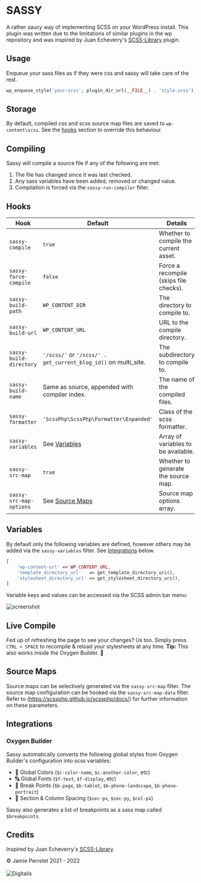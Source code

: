 # SASSY

A rather saucy way of implementing SCSS on your WordPress install. This plugin was written due to the limitations of similar plugins in the wp repository and was inspired by Juan Echeverry's [SCSS-Library](https://wordpress.org/plugins/scss-library/?ref=commonninja) plugin.

## Usage

Enqueue your sass files as if they were css and sassy will take care of the rest.

```php
wp_enqueue_style('your-scss', plugin_dir_url(__FILE__) . 'style.scss');
```

## Storage

By default, compiled css and scss source map files are saved to `wp-content\scss`. See the [hooks](#hooks) section to override this behaviour.

## Compiling

Sassy will compile a source file if any of the following are met:

1. The file has changed since it was last checked.
2. Any sass variables have been added, removed or changed value.
3. Compilation is forced via the `sassy-run-compiler` filter.

## Hooks

| Hook | Default | Details |
| - | - | - |
| `sassy-compile` | `true` | Whether to compile the current asset. |
| `sassy-force-compile` | `false` | Force a recompile (skips file checks). |
| `sassy-build-path` | `WP_CONTENT_DIR` | The directory to compile to. |
| `sassy-build-url` | `WP_CONTENT_URL` | URL to the compile directory. |
| `sassy-build-directory` | `'/scss/'` or `'/scss/' . get_current_blog_id()` on multi_site. | The subdirectory to compile to.  |
| `sassy-build-name` | Same as source, appended with compiler index. | The name of the compiled files. |
| `sassy-formatter` | `'ScssPhp\ScssPhp\Formatter\Expanded'` | Class of the scss formatter. |
| `sassy-variables` | See [Variables](#variables) | Array of variables to be available. |
| `sassy-src-map` | `true` | Whether to generate the source map. |
| `sassy-src-map-options` | See [Source Maps](#source-maps) | Source map options array. |

## Variables

By default only the following variables are defined, however others may be added via the `sassy-variables` filter. See [Integrations](#integrations) below.

```php
[
    'wp-content-url' => WP_CONTENT_URL,
    'template_directory_url'   => get_template_directory_uri(),
    'stylesheet_directory_url' => get_stylesheet_directory_uri(),
]
```

Variable keys and values can be accessed via the SCSS admin bar menu:

![screenshot](https://digitalis.ca/static/screenshots/sassy-menu.jpg)
## Live Compile

Fed up of refreshing the page to see your changes? Us too. Simply press `CTRL + SPACE` to recompile & reload your stylesheets at any time. **Tip:** This also works inside the Oxygen Builder. 🚀

## Source Maps

Source maps can be selectively generated via the `sassy-src-map` filter. The source map configuration can be hooked via the `sassy-src-map-data` filter. Refer to (https://scssphp.github.io/scssphp/docs/) for further information on these parameters. 

## Integrations

### Oxygen Builder

Sassy automatically converts the following global styles from Oxygen Builder's configuration into scss variables:

 - 🎨 Global Colors (`$c-color-name`, `$c-another-color`, etc)
 - 🔠 Global Fonts (`$f-text`, `$f-display`, etc)
 - 📱 Break Points (`$b-page`, `$b-tablet`, `$b-phone-landscape`, `$b-phone-portrait`)
 - 📐 Section & Column Spacing (`$sec-px`, `$sec-py`, `$col-px`)

Sassy also generates a list of breakpoints as a sass map called `$breakpoints`.

## Credits

Inspired by Juan Echeverry's [SCSS-Library](https://wordpress.org/plugins/scss-library/?ref=commonninja).

© Jamie Perrelet 2021 - 2022
<br><br>
![Digitalis](https://digitalisweb.ca/wp-content/plugins/digitalisweb/assets/png/logo/digitalis.222.250.png)